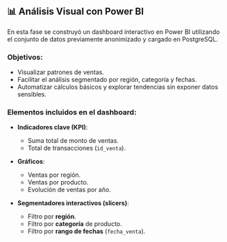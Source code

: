 ## 📊 Análisis Visual con Power BI

En esta fase se construyó un dashboard interactivo en Power BI utilizando el conjunto de datos previamente anonimizado y cargado en PostgreSQL.

### Objetivos:
- Visualizar patrones de ventas.
- Facilitar el análisis segmentado por región, categoría y fechas.
- Automatizar cálculos básicos y explorar tendencias sin exponer datos sensibles.

### Elementos incluidos en el dashboard:

- **Indicadores clave (KPI)**:
  - Suma total de monto de ventas.
  - Total de transacciones (`id_venta`).

- **Gráficos**:
  - Ventas por región.
  - Ventas por producto.
  - Evolución de ventas por año.

- **Segmentadores interactivos (slicers)**:
  - Filtro por **región**.
  - Filtro por **categoría** de producto.
  - Filtro por **rango de fechas** (`fecha_venta`).

